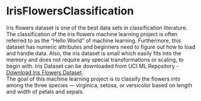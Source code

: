 # IrisFlowersClassification
Iris flowers dataset is one of the best data sets in classification literature. 
The classification of the iris flowers machine learning project is often referred to as the “Hello World” of machine learning. 
Furthermore, this dataset has numeric attributes and beginners need to figure out how to load and handle data. 
Also, the iris dataset is small which easily fits into the memory and does not require any special transformations or scaling, 
to begin with.  Iris Dataset can be downloaded from UCI ML Repository - [Download Iris Flowers Dataset](http://archive.ics.uci.edu/ml/datasets/Iris).  
The goal of this machine learning project is to classify the flowers into among the three species — virginica, setosa, or versicolor based on length and width of petals and sepals.
